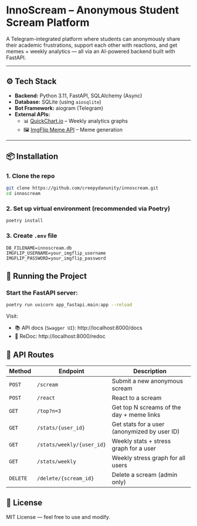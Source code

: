 # InnoScream – Anonymous Student Scream Platform

A Telegram-integrated platform where students can anonymously share their academic frustrations, support each other with reactions, and get memes + weekly analytics — all via an AI-powered backend built with FastAPI.

---

## ⚙️ Tech Stack

- **Backend:** Python 3.11, FastAPI, SQLAlchemy (Async)
- **Database:** SQLite (using `aiosqlite`)
- **Bot Framework:** aiogram (Telegram)
- **External APIs:**  
  - 📊 [QuickChart.io](https://quickchart.io/) – Weekly analytics graphs  
  - 🖼️ [ImgFlip Meme API](https://imgflip.com/api) – Meme generation

---

## 📦 Installation

### 1. Clone the repo

```bash
git clone https://github.com/creepydanunity/innoscream.git
cd innoscream
```

### 2. Set up virtual environment (recommended via Poetry)

```bash
poetry install
```

### 3. Create `.env` file

```env
DB_FILENAME=innoscream.db
IMGFLIP_USERNAME=your_imgflip_username
IMGFLIP_PASSWORD=your_imgflip_password
```

## 🚀 Running the Project
### Start the FastAPI server:
```bash
poetry run uvicorn app_fastapi.main:app --reload
```
Visit:
- 📚 API docs (`Swagger UI`): http://localhost:8000/docs
- 📄 ReDoc: http://localhost:8000/redoc

## 📡 API Routes

| Method   | Endpoint                    | Description                                      |
|----------|-----------------------------|--------------------------------------------------|
| `POST`   | `/scream`                   | Submit a new anonymous scream                   |
| `POST`   | `/react`                    | React to a scream                               |
| `GET`    | `/top?n=3`                  | Get top N screams of the day + meme links       |
| `GET`    | `/stats/{user_id}`          | Get stats for a user (anonymized by user ID)    |
| `GET`    | `/stats/weekly/{user_id}`   | Weekly stats + stress graph for a user          |
| `GET`    | `/stats/weekly`             | Weekly stress graph for all users               |
| `DELETE` | `/delete/{scream_id}`       | Delete a scream (admin only)                    |

## 📜 License

MIT License — feel free to use and modify.